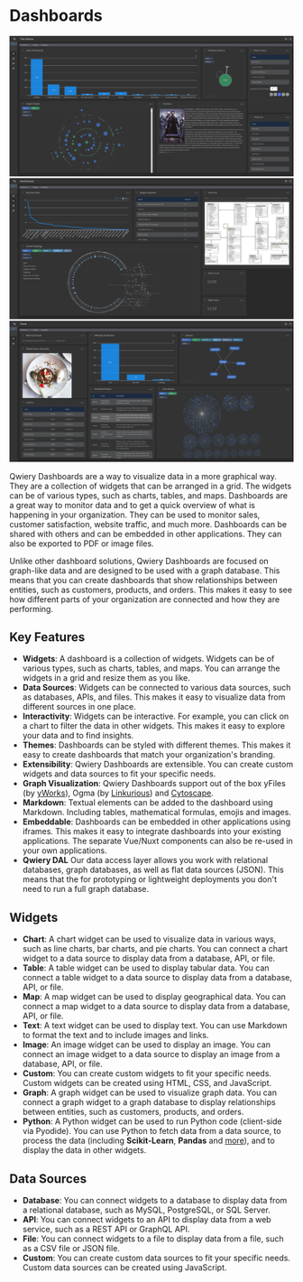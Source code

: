 # Dashboards

![](/dashboard1.png)
![](/dashboard2.png)
![](/dashboard3.png)

Qwiery Dashboards are a way to visualize data in a more graphical way. They are a collection of widgets that can be arranged in a grid. The widgets can be of various types, such as charts, tables, and maps. Dashboards are a great way to monitor data and to get a quick overview of what is happening in your organization. They can be used to monitor sales, customer satisfaction, website traffic, and much more. Dashboards can be shared with others and can be embedded in other applications. They can also be exported to PDF or image files.

Unlike other dashboard solutions, Qwiery Dashboards are focused on graph-like data and are designed to be used with a graph database. This means that you can create dashboards that show relationships between entities, such as customers, products, and orders. This makes it easy to see how different parts of your organization are connected and how they are performing.

## Key Features

- **Widgets**: A dashboard is a collection of widgets. Widgets can be of various types, such as charts, tables, and maps. You can arrange the widgets in a grid and resize them as you like.
- **Data Sources**: Widgets can be connected to various data sources, such as databases, APIs, and files. This makes it easy to visualize data from different sources in one place.
- **Interactivity**: Widgets can be interactive. For example, you can click on a chart to filter the data in other widgets. This makes it easy to explore your data and to find insights.
- **Themes**: Dashboards can be styled with different themes. This makes it easy to create dashboards that match your organization's branding.
- **Extensibility**: Qwiery Dashboards are extensible. You can create custom widgets and data sources to fit your specific needs.
- **Graph Visualization**: Qwiery Dashboards support out of the box yFiles (by [yWorks](https://yworks.com)), Ogma (by [Linkurious](https://linkurious.com/ogma/)) and [Cytoscape](http://js.cytoscape.org).
- **Markdown**: Textual elements can be added to the dashboard using Markdown. Including tables, mathematical formulas, emojis and images.
- **Embeddable**: Dashboards can be embedded in other applications using iframes. This makes it easy to integrate dashboards into your existing applications. The separate Vue/Nuxt components can also be re-used in your own applications.
- **Qwiery DAL** Our data access layer allows you work with relational databases, graph databases, as well as flat data sources (JSON). This means that the for prototyping or lightweight deployments you don't need to run a full graph database.

## Widgets

- **Chart**: A chart widget can be used to visualize data in various ways, such as line charts, bar charts, and pie charts. You can connect a chart widget to a data source to display data from a database, API, or file.
- **Table**: A table widget can be used to display tabular data. You can connect a table widget to a data source to display data from a database, API, or file.
- **Map**: A map widget can be used to display geographical data. You can connect a map widget to a data source to display data from a database, API, or file.
- **Text**: A text widget can be used to display text. You can use Markdown to format the text and to include images and links.
- **Image**: An image widget can be used to display an image. You can connect an image widget to a data source to display an image from a database, API, or file.
- **Custom**: You can create custom widgets to fit your specific needs. Custom widgets can be created using HTML, CSS, and JavaScript.
- **Graph**: A graph widget can be used to visualize graph data. You can connect a graph widget to a graph database to display relationships between entities, such as customers, products, and orders.
- **Python**: A Python widget can be used to run Python code (client-side via Pyodide). You can use Python to fetch data from a data source, to process the data (including **Scikit-Learn**, **Pandas** and [more](https://pyodide.org/en/stable/usage/packages-in-pyodide.html)), and to display the data in other widgets.

## Data Sources

- **Database**: You can connect widgets to a database to display data from a relational database, such as MySQL, PostgreSQL, or SQL Server.
- **API**: You can connect widgets to an API to display data from a web service, such as a REST API or GraphQL API.
- **File**: You can connect widgets to a file to display data from a file, such as a CSV file or JSON file.
- **Custom**: You can create custom data sources to fit your specific needs. Custom data sources can be created using JavaScript.


